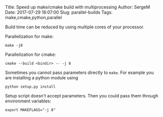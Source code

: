 Title: Speed up make/cmake build with multiprocessing
Author: SergeM
Date: 2017-07-29 16:07:00
Slug: parallel-builds
Tags: make,cmake,python,parallel


Build time can be reduced by using multiple cores of your processor.

Parallelization for make:
```
make -j8
```

Parallelization for cmake:
```
cmake --build <bindir> -- -j 8
```


Sometimes you cannot pass parameters directly to `make`. For example you are installing a python module using 
```
python setup.py install
```
Setup script doesn't accept parameters.
Then you could pass them through environment variables:
```
export MAKEFLAGS="-j 8"
```
